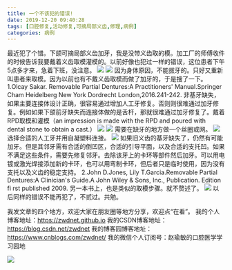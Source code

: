 ```yaml
---
title: 一个不该犯的错误!
date: 2019-12-20 09:40:28
tags: [口腔修复,活动修复,可摘局部义齿,修理,病例]
categories: 病例
---
```


最近犯了个错。下颌可摘局部义齿加牙，我是没带义齿取的模。加工厂的师傅收件的时候告诉我要戴着义齿取模灌模的。以前好像也犯过一样的错误，这位患者下午5点多才来，急着下班，没注意。
![](https://zymblog-1258069789.cos.ap-chengdu.myqcloud.com/blog0182-mistake/01.png)
![](https://zymblog-1258069789.cos.ap-chengdu.myqcloud.com/blog0182-mistake/02.png)
因为身体原因，不能拔牙的。只好又重新叫患者来取模。因为以前也有不戴义齿取模而做了加牙的，于是搜了一下。
1.Olcay Sakar. Removable Partial Dentures:A Practitioners' Manual.Springer Cham Heidelberg New York Dordrecht London,2016.241-242.
非基牙缺失，如果主要连接体设计正确，很容易通过增加人工牙修复。否则则很难通过加牙修复。例如如果下颌前牙缺失而连接体做的是舌杆，那就很难通过加牙修复了。戴着RPD取模和灌模（an impression is made with the RPD and poured with dental stone to obtain a cast.）
![](https://zymblog-1258069789.cos.ap-chengdu.myqcloud.com/blog0182-mistake/03.png)
![](https://zymblog-1258069789.cos.ap-chengdu.myqcloud.com/blog0182-mistake/04.png)
需要在缺牙的地方做一个丝圈或网。
![](https://zymblog-1258069789.cos.ap-chengdu.myqcloud.com/blog0182-mistake/05.png)
选择合适的人工牙并用自凝塑料连接。
![](https://zymblog-1258069789.cos.ap-chengdu.myqcloud.com/blog0182-mistake/06.png)
如果旧义齿的基牙缺失了，仍然有可能加牙。但是其邻牙需有合适的倒凹区，合适的引导平面，以及合适的支托凹。如果不满足这些条件，需要先修复邻牙。去除该牙上的卡环等部件然后加牙。可以用电镀或激光焊接添加新的卡环，也可以用弯制卡环，但后者只是临时使用，因为没有支托以及义齿的稳定支持。
2.John D.Jones, Lily T.Garcia.Removable Partial Dentures:A Clinician's Guide.A John Wiley & Sons, Inc., Publication. Edition fi rst published 2009.
另一本书上，也是类似的取模步骤。就不赘述了。
![](https://zymblog-1258069789.cos.ap-chengdu.myqcloud.com/blog0182-mistake/07.png)
以后同样的错误不能再犯了，不贰过。共勉。

我发文章的四个地方，欢迎大家在朋友圈等地方分享，欢迎点“在看”。
我的个人博客地址：https://zwdnet.github.io
我的CSDN博客地址：https://blog.csdn.net/zwdnet
我的博客园博客地址： https://www.cnblogs.com/zwdnet/
我的微信个人订阅号：赵瑜敏的口腔医学学习园地


![](https://zymblog-1258069789.cos.ap-chengdu.myqcloud.com/other/wx.jpg)